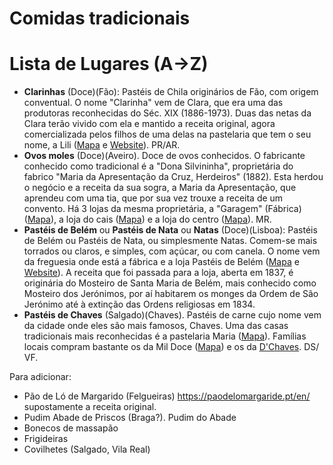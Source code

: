 # Comidas tradicionais


# Lista de Lugares (A→Z)

- **Clarinhas** (Doce)(Fão): Pastéis de Chila originários de Fão, com origem conventual. O nome "Clarinha" vem de Clara, que era uma das produtoras reconhecidas do Séc. XIX (1886-1973). Duas das netas da Clara terão vivido com ela e mantido a receita original, agora comercializada pelos filhos de uma delas na pastelaria que tem o seu nome, a Lili ([Mapa](https://goo.gl/maps/VkmsBCcGPbQEouY76) e [Website](http://www.deliligourmet.com/)). PR/AR.
- **Ovos moles** (Doce)(Aveiro). Doce de ovos conhecidos. O fabricante conhecido como tradicional é a "Dona Silvininha", proprietária do fabrico "Maria da Apresentação da Cruz, Herdeiros" (1882). Esta herdou o negócio e a receita da sua sogra, a Maria da Apresentação, que aprendeu com uma tia, que por sua vez trouxe a receita de um convento. Há 3 lojas da mesma proprietária, a "Garagem" (Fábrica) ([Mapa](https://goo.gl/maps/pXmZarw2qVxbjTiA9)), a loja do cais ([Mapa](https://goo.gl/maps/VcLU5uxuJdzPj4xg6)) e a loja do centro ([Mapa](https://goo.gl/maps/Qgjq9VEwNXH4h8Gx5)). MR.
- **Pastéis de Belém** ou **Pastéis de Nata** ou **Natas** (Doce)(Lisboa): Pastéis de Belém ou Pastéis de Nata, ou simplesmente Natas. Comem-se mais torrados ou claros, e simples, com açúcar, ou com canela. O nome vem da freguesia onde está a fábrica e a loja Pastéis de Belém ([Mapa](https://maps.app.goo.gl/7tD7otZyPQxDyV1T6) e [Website](https://pasteisdebelem.pt/)). A receita que foi passada para a loja, aberta em 1837, é originária do Mosteiro de Santa Maria de Belém, mais conhecido como Mosteiro dos Jerónimos, por aí habitarem os monges da Ordem de São Jerónimo até à extinção das Ordens religiosas em 1834.
- **Pastéis de Chaves** (Salgado)(Chaves). Pastéis de carne cujo nome vem da cidade onde eles são mais famosos, Chaves. Uma das casas tradicionais mais reconhecidas é a pastelaria Maria ([Mapa](https://goo.gl/maps/nogM3MkD6A9Lj2q78)). Famílias locais compram bastante os da Mil Doce ([Mapa](https://goo.gl/maps/aqu85L7NVP2SevNw5)) e os da [D'Chaves](https://goo.gl/maps/UtvEnyyvJW2N2Ztm6). DS/ VF.

Para adicionar:
- Pão de Ló de Margarido (Felgueiras) https://paodelomargaride.pt/en/ supostamente a receita original.
- Pudim Abade de Priscos (Braga?). Pudim do Abade
- Bonecos de massapão
- Frigideiras
- Covilhetes (Salgado, Vila Real)
